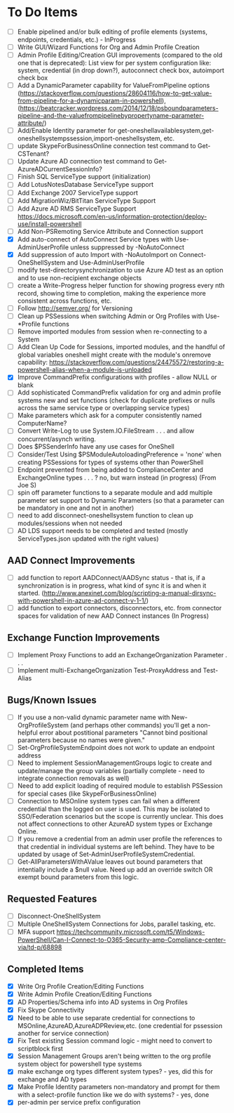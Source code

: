 # To Do Items

- [ ] Enable pipelined and/or bulk editing of profile elements (systems, endpoints, credentials, etc.) - InProgress
- [ ] Write GUI/Wizard Functions for Org and Admin Profile Creation
- [ ] Admin Profile Editing/Creation GUI improvements (compared to the old one that is deprecated): List view for per system configuration like: system, credential (in drop down?), autoconnect check box, autoimport check box
- [ ] Add a DynamicParameter capability for ValueFromPipeline options (<https://stackoverflow.com/questions/28604116/how-to-get-value-from-pipeline-for-a-dynamicparam-in-powershell>),(<https://beatcracker.wordpress.com/2014/12/18/psboundparameters-pipeline-and-the-valuefrompipelinebypropertyname-parameter-attribute/>)
- [ ] Add/Enable Identity parameter for get-oneshellavailablesystem,get-oneshellsystempssession,import-oneshellsystem, etc.
- [ ] update SkypeForBusinessOnline connection test command to Get-CSTenant?
- [ ] Update Azure AD connection test command to Get-AzureADCurrentSessionInfo?
- [ ] Finish SQL ServiceType support (initialization)
- [ ] Add LotusNotesDatabase ServiceType support
- [ ] Add Exchange 2007 ServiceType support
- [ ] Add MigrationWiz/BitTitan ServiceType Support
- [ ] Add Azure AD RMS ServiceType Support <https://docs.microsoft.com/en-us/information-protection/deploy-use/install-powershell>
- [ ] Add Non-PSRemoting Service Attribute and Connection support
- [x] Add auto-connect of AutoConnect Service types with Use-AdminUserProfile unless suppressed by -NoAutoConnect
- [x] Add suppression of auto Import with -NoAutoImport on Connect-OneShellSystem and Use-AdminUserProfile
- [ ] modify test-directorysynchronization to use Azure AD test as an option and to use non-recipient exchange objects
- [ ] create a Write-Progress helper function for showing progress every nth record, showing time to completion, making the experience more consistent across functions, etc.
- [ ] Follow <http://semver.org/> for Versioning
- [ ] Clean up PSSessions when switching Admin or Org Profiles with Use-*Profile functions
- [ ] Remove imported modules from session when re-connecting to a System
- [ ] Add Clean Up Code for Sessions, imported modules, and the handful of global variables oneshell might create with the module's onremove capability: <https://stackoverflow.com/questions/24475572/restoring-a-powershell-alias-when-a-module-is-unloaded>
- [x] Improve CommandPrefix configurations with profiles - allow NULL or blank
- [ ] Add sophisticated CommandPrefix validation for org and admin profile systems new and set functions (check for duplicate prefixes or nulls across the same service type or overlapping service types)
- [ ] Make parameters which ask for a computer consistently named ComputerName?
- [ ] Convert Write-Log to use System.IO.FileStream . . . and allow concurrent/asynch writing.
- [ ] Does $PSSenderInfo have any use cases for OneShell
- [ ] Consider/Test Using $PSModuleAutoloadingPreference = 'none' when creating PSSessions for types of systems other than PowerShell
- [ ] Endpoint prevented from being added to ComplianceCenter and ExchangeOnline types . . . ? no, but warn instead (in progress) (From Joe S)
- [ ] spin off parameter functions to a separate module and add multiple parameter set support to Dynamic Parameters (so that a parameter can be mandatory in one and not in another)
- [ ] need to add disconnect-oneshellsystem function to clean up modules/sessions when not needed
- [ ] AD LDS support needs to be completed and tested (mostly ServiceTypes.json updated with the right values)

## AAD Connect Improvements

- [ ] add function to report AADConnect/AADSync status - that is, if a synchronization is in progress, what kind of sync it is and when it started. (<http://www.anexinet.com/blog/scripting-a-manual-dirsync-with-powershell-in-azure-ad-connect-v-1-1/>)
- [ ] add function to export connectors, disconnectors, etc. from connector spaces for validation of new AAD Connect instances (In Progress)

## Exchange Function Improvements
- [ ] Implement Proxy Functions to add an ExchangeOrganization Parameter . . .
- [ ] Implement multi-ExchangeOrganization Test-ProxyAddress and Test-Alias

## Bugs/Known Issues

- [ ] If you use a non-valid dynamic parameter name with New-OrgProfileSystem (and perhaps other commands) you'll get a non-helpful error about postitional parameters "Cannot bind positional parameters because no names were given."
- [ ] Set-OrgProfileSystemEndpoint does not work to update an endpoint address
- [ ] Need to implement SessionManagementGroups logic to create and update/manage the group variables (partially complete - need to integrate connection removals as well)
- [ ] Need to add explicit loading of required module to establish PSSession for special cases (like SkypeForBusinessOnline)
- [ ] Connection to MSOnline system types can fail when a different credential than the logged on user is used.  This may be isolated to SSO/Federation scenarios but the scope is currently unclear. This does not affect connections to other AzureAD system types or Exchange Online.
- [ ] If you remove a credential from an admin user profile the references to that credential in individual systems are left behind.  They have to be updated by usage of Set-AdminUserProfileSystemCredential.
- [ ] Get-AllParametersWithAValue leaves out bound parameters that intentially include a $null value.  Need up add an override switch OR exempt bound parameters from this logic.

## Requested Features

- [ ] Disconnect-OneShellSystem
- [ ] Multiple OneShellSystem Connections for Jobs, parallel tasking, etc.
- [ ] MFA support <https://techcommunity.microsoft.com/t5/Windows-PowerShell/Can-I-Connect-to-O365-Security-amp-Compliance-center-via/td-p/68898>

## Completed Items

- [x] Write Org Profile Creation/Editing Functions
- [x] Write Admin Profile Creation/Editing Functions
- [x] AD Properties/Schema info into AD systems in Org Profiles
- [x] Fix Skype Connectivity
- [x] Need to be able to use separate credential for connections to MSOnline,AzureAD,AzureADPReview,etc. (one credential for pssession another for service connection)
- [x] Fix Test existing Session command logic - might need to convert to scriptblock first
- [x] Session Management Groups aren't being written to the org profile system object for powershell type systems
- [x] make exchange org types different system types? - yes, did this for exchange and AD types
- [x] Make Profile Identity parameters non-mandatory and prompt for them with a select-profile function like we do with systems? - yes, done
- [x] per-admin per service prefix configuration
